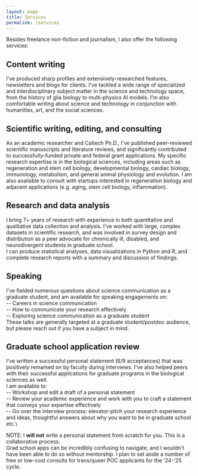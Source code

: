 ```yaml
---
layout: page
title: Services
permalink: /services
---
```


Besides freelance non-fiction and journalism, I also offer the following services:

## Content writing
I've produced sharp profiles and extensively-researched features, newsletters and blogs for clients. I've tackled a wide range of specialized and interdisciplinary subject matter in the science and technology space, from the history of glia biology to multi-physics AI models. I'm also comfortable writing about science and technology in conjunction with humanities, art, and the social sciences. 

## Scientific writing, editing, and consulting
As an academic researcher and Caltech Ph.D., I've published peer-reviewed scientific manuscripts and literature reviews, and significantly contributed to successfully-funded private and federal grant applications. My specific research expertise is in the biological sciences, including areas such as regeneration and stem cell biology, developmental biology, cardiac biology, immunology, metabolism, and general animal physiology and evolution. I am also available to consult with startups interested in regeneration biology and adjacent applications (e.g. aging, stem cell biology, inflammation).

## Research and data analysis
I bring 7+ years of research with experience in both quantitative and qualitative data collection and analysis. I've worked with large, complex datasets in scientific research, and was involved in survey design and distribution as a peer advocate for chronically ill, disabled, and neurodivergent students in graduate school.\
I can produce statistical analyses, data visualizations in Python and R, and complete research reports with a summary and discussion of findings.

## Speaking
I've fielded numerous questions about science communication as a graduate student, and am available for speaking engagements on:\
-- Careers in science communication\
-- How to communicate your research effectively\
-- Exploring science communication as a graduate student\
These talks are generally targeted at a graduate student/postdoc audience, but please reach out if you have a subject in mind.

## Graduate school application review
I've written a successful personal statement (6/9 acceptances) that was positively remarked on by faculty during interviews. I've also helped peers with their successful applications for graduate programs in the biological sciences as well.\
I am available to:\
-- Workshop and edit a draft of a personal statement\
-- Review your academic experience and work with you to craft a statement that conveys your expertise effectively\
-- Go over the interview process: elevator-pitch your research experience and ideas, thoughtful answers about why you want to be in graduate school etc.\

NOTE: I **will not** write a personal statement from scratch for you. This is a collaborative process. \
Grad school apps can be incredibly confusing to navigate, and I wouldn't have been able to do so without mentorship.
I plan to set aside a number of free or low-cost consults for trans/queer POC applicants for the '24-'25 cycle. 
